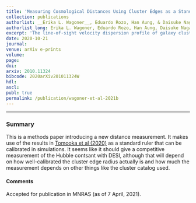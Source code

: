 ```yaml
---
title: 'Measuring Cosmological Distances Using Cluster Edges as a Standard Ruler'
collection: publications
authorlist: __Erika L. Wagoner__, Eduardo Rozo, Han Aung, & Daisuke Nagai
authorlist_long: Erika L. Wagoner, Eduardo Rozo, Han Aung, Daisuke Nagai
excerpt: 'The line-of-sight velocity dispersion profile of galaxy clusters exhibits a “kink” corresponding to the spatial extent of orbitinggalaxies. Because the spatial extent of a cluster is correlated with the amplitude of the velocity dispersion profile, we can utilisethis feature as a gravity-calibrated standard ruler. Specifically, the amplitude of the velocity dispersion data allows us to infer thephysical cluster size. Consequently, observations of the angular scale of the “kink” in the profile can be translated into a distancemeasurement to the cluster. Assuming the relation between cluster radius and cluster velocity dispersion can be calibrated fromsimulations, we forecast that with existing data from the Sloan Digital Sky Survey (SDSS) we will be able to measure the Hubbleconstant with3.0 %precision. Implementing our method with data from the Dark Energy Spectroscopic Instrument (DESI)will result in a1.3 %measurement of the Hubble constant. Adding cosmological supernova data improves the uncertainty ofthe DESI measurement to0.7 %. While these error estimates are statistical-only, they provide strong motivation for pursuingthe necessary simulation program required to characterise and calibrate the systematic uncertainties impacting our proposedmeasurement. Whether or not our proposed measurement can in fact result in competitive퐻0constraints will depend on whatthe eventual systematics floor for this method is.'
date: 2020-10-21
journal: 
venue: arXiv e-prints
volume: 
page: 
doi: 
arxiv: 2010.11324
bibcode: 2020arXiv201011324W
hdl: 
ascl: 
publ: true
permalink: /publication/wagoner-et-al-2021b
---
```


*****

### Summary
This is a methods paper introducing a new distance measurement. It makes use of the results in [Tomooka et al (2020)](tomooka_et_al_2020) as a standard ruler that can be calibrated in simulations. It seems like it should give a competitive measurement of the Hubble contsant with DESI, although that will depend on how well-calibrated the cluster edge radius actually is and how much the measurement depends on other things like the cluster catalog used.

#### Comments
Accepted for publication in MNRAS (as of 7 April, 2021).

